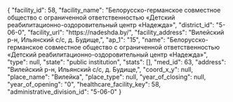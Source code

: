 {
    "facility_id": 58,
    "facility_name": "Белорусско-германское совместное общество с ограниченной ответственностью «Детский реабилитационно-оздоровительный центр «Надежда»",
    "district_id": "5-06-0",
    "facility_url": "https:\/\/nadeshda.by\/",
    "facility_address": "Вилейский р-н, Ильянский с\/с, д. Будище,",
    "ap_1": "15",
    "name": "Белорусско-германское совместное общество с ограниченной ответственностью «Детский реабилитационно-оздоровительный центр «Надежда»",
    "type": null,
    "state": "public institution",
    "stats": [],
    "med_id": 63,
    "address": "Вилейский р-н, Ильянский с\/с, д. Будище,",
    "coord_x_y": null,
    "place_name": "Вилейка",
    "place_type": null,
    "year_of_closing": null,
    "year_of_opening": "0",
    "healthcare_facility_key": 58,
    "administrative_division_id": "5-06-0"
}